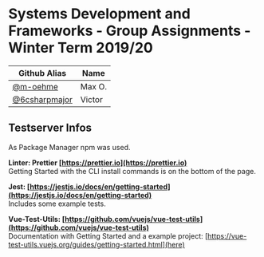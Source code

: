 # Systems Development and Frameworks - Group Assignments - Winter Term 2019/20

| Github Alias                                     | Name   |
| ------------------------------------------------ | ------ |
| [@m-oehme](https://github.com/m-oehme)           | Max O. |
| [@6csharpmajor](https://github.com/6csharpmajor) | Victor |

## Testserver Infos

As Package Manager npm was used.

**Linter: Prettier [https://prettier.io](https://prettier.io)**  
Getting Started with the CLI install commands is on the bottom of the page.

**Jest: [https://jestjs.io/docs/en/getting-started](https://jestjs.io/docs/en/getting-started)**  
Includes some example tests.

**Vue-Test-Utils: [https://github.com/vuejs/vue-test-utils](https://github.com/vuejs/vue-test-utils)**  
Documentation with Getting Started and a example project: [https://vue-test-utils.vuejs.org/guides/getting-started.html](here)
